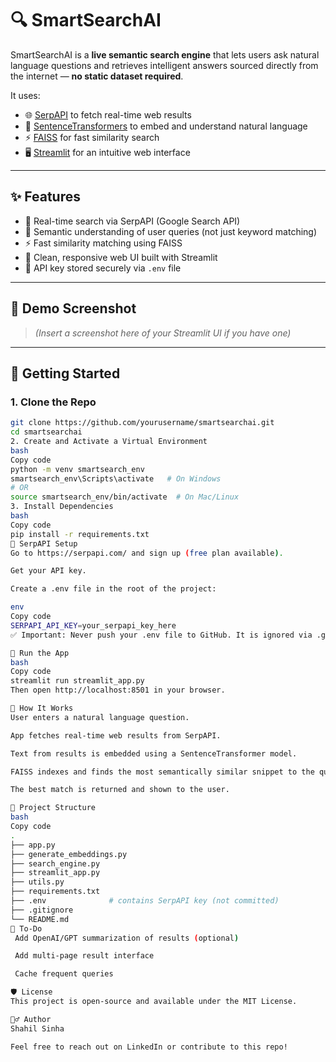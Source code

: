 # 🔍 SmartSearchAI

SmartSearchAI is a **live semantic search engine** that lets users ask natural language questions and retrieves intelligent answers sourced directly from the internet — **no static dataset required**.

It uses:
- 🌐 [SerpAPI](https://serpapi.com/) to fetch real-time web results
- 🤖 [SentenceTransformers](https://www.sbert.net/) to embed and understand natural language
- ⚡ [FAISS](https://github.com/facebookresearch/faiss) for fast similarity search
- 🖥️ [Streamlit](https://streamlit.io/) for an intuitive web interface

---

## ✨ Features

- 🔎 Real-time search via SerpAPI (Google Search API)
- 🧠 Semantic understanding of user queries (not just keyword matching)
- ⚡ Fast similarity matching using FAISS
- 📄 Clean, responsive web UI built with Streamlit
- 🔐 API key stored securely via `.env` file

---

## 📸 Demo Screenshot

> *(Insert a screenshot here of your Streamlit UI if you have one)*

---

## 🚀 Getting Started

### 1. Clone the Repo

```bash
git clone https://github.com/yourusername/smartsearchai.git
cd smartsearchai
2. Create and Activate a Virtual Environment
bash
Copy code
python -m venv smartsearch_env
smartsearch_env\Scripts\activate   # On Windows
# OR
source smartsearch_env/bin/activate  # On Mac/Linux
3. Install Dependencies
bash
Copy code
pip install -r requirements.txt
🔑 SerpAPI Setup
Go to https://serpapi.com/ and sign up (free plan available).

Get your API key.

Create a .env file in the root of the project:

env
Copy code
SERPAPI_API_KEY=your_serpapi_key_here
✅ Important: Never push your .env file to GitHub. It is ignored via .gitignore.

🧪 Run the App
bash
Copy code
streamlit run streamlit_app.py
Then open http://localhost:8501 in your browser.

🧠 How It Works
User enters a natural language question.

App fetches real-time web results from SerpAPI.

Text from results is embedded using a SentenceTransformer model.

FAISS indexes and finds the most semantically similar snippet to the query.

The best match is returned and shown to the user.

📁 Project Structure
bash
Copy code
.
├── app.py
├── generate_embeddings.py
├── search_engine.py
├── streamlit_app.py
├── utils.py
├── requirements.txt
├── .env              # contains SerpAPI key (not committed)
├── .gitignore
└── README.md
📌 To-Do
 Add OpenAI/GPT summarization of results (optional)

 Add multi-page result interface

 Cache frequent queries

🛡️ License
This project is open-source and available under the MIT License.

🙋‍♂️ Author
Shahil Sinha

Feel free to reach out on LinkedIn or contribute to this repo!